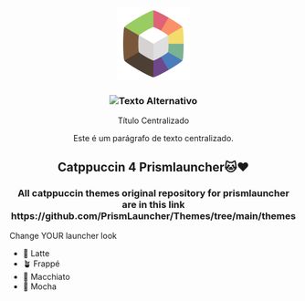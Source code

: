<p align="center">
  <img src="https://github.com/tiffylikecat/prismlauncherThemes/blob/main/catppuccin/prismlauncherLogo.png" alt="Logo do Prismlauncher">
</p>


<h3 align="center">
	<img src="https://github.com/tiffylikecat/prismlauncherThemes/catppuccin/prismlauncherLogo" alt="Texto Alternativo">
</h3>


<center>

Título Centralizado

Este é um parágrafo de texto centralizado.

</center>


<h2 align="center">
    Catppuccin 4 Prismlauncher🐱❤️
</h2>

<h3 align="center">
    All catppuccin themes original repository for prismlauncher are in this link https://github.com/PrismLauncher/Themes/tree/main/themes
</h3>

Change YOUR launcher look
- 🌻 Latte
- 🪴 Frappé
- 🌺 Macchiato
- 🌿 Mocha
